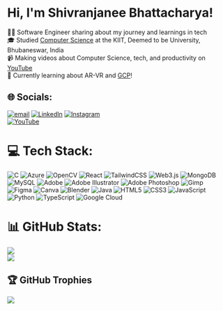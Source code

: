 # Hi, I'm Shivranjanee Bhattacharya!

👩‍💻 Software Engineer sharing about my journey and learnings in tech<br/>
🎓 Studied [Computer Science](https://www.linkedin.com/in/shivranjanee-bhattacharya-3559a1289/) at the KIIT, Deemed to be University, Bhubaneswar, India<br/>
📹 Making videos about Computer Science, tech, and productivity on [YouTube](https://youtube.com/@shivranjaneebhattacharya?si=xQdIZajAZmnTxxuz)<br/>
🔵 Currently learning about AR-VR and [GCP](https://www.cloudskillsboost.google/public_profiles/3b532995-798d-43f3-b107-44676d77151a)!<br/>

## 🌐 Socials:
[![email](https://img.shields.io/badge/Email-D14836?logo=gmail&logoColor=white)](mailto:shivranjaneebhattacharya162004@gmail.com)
[![LinkedIn](https://img.shields.io/badge/LinkedIn-%230077B5.svg?logo=linkedin&logoColor=white)](https://linkedin.com/in/shivranjanee-bhattacharya-3559a1289)
[![Instagram](https://img.shields.io/badge/Instagram-%23E4405F.svg?logo=Instagram&logoColor=white)](https://www.instagram.com/shivranjanee/)  
[![YouTube](https://img.shields.io/badge/YouTube-%23FF0000.svg?logo=YouTube&logoColor=white)](https://youtube.com/@ShivranjaneeBhattacharya) 


# 💻 Tech Stack:
![C](https://img.shields.io/badge/c-%2300599C.svg?style=for-the-badge&logo=c&logoColor=white) ![Azure](https://img.shields.io/badge/azure-%230072C6.svg?style=for-the-badge&logo=microsoftazure&logoColor=white) ![OpenCV](https://img.shields.io/badge/opencv-%23white.svg?style=for-the-badge&logo=opencv&logoColor=white) ![React](https://img.shields.io/badge/react-%2320232a.svg?style=for-the-badge&logo=react&logoColor=%2361DAFB) ![TailwindCSS](https://img.shields.io/badge/tailwindcss-%2338B2AC.svg?style=for-the-badge&logo=tailwind-css&logoColor=white) ![Web3.js](https://img.shields.io/badge/web3.js-F16822?style=for-the-badge&logo=web3.js&logoColor=white) ![MongoDB](https://img.shields.io/badge/MongoDB-%234ea94b.svg?style=for-the-badge&logo=mongodb&logoColor=white) ![MySQL](https://img.shields.io/badge/mysql-4479A1.svg?style=for-the-badge&logo=mysql&logoColor=white) ![Adobe](https://img.shields.io/badge/adobe-%23FF0000.svg?style=for-the-badge&logo=adobe&logoColor=white) ![Adobe Illustrator](https://img.shields.io/badge/adobe%20illustrator-%23FF9A00.svg?style=for-the-badge&logo=adobe%20illustrator&logoColor=white) ![Adobe Photoshop](https://img.shields.io/badge/adobe%20photoshop-%2331A8FF.svg?style=for-the-badge&logo=adobe%20photoshop&logoColor=white) ![Gimp](https://img.shields.io/badge/Gimp-657D8B?style=for-the-badge&logo=gimp&logoColor=FFFFFF) ![Figma](https://img.shields.io/badge/figma-%23F24E1E.svg?style=for-the-badge&logo=figma&logoColor=white) ![Canva](https://img.shields.io/badge/Canva-%2300C4CC.svg?style=for-the-badge&logo=Canva&logoColor=white) ![Blender](https://img.shields.io/badge/blender-%23F5792A.svg?style=for-the-badge&logo=blender&logoColor=white) ![Java](https://img.shields.io/badge/java-%23ED8B00.svg?style=for-the-badge&logo=openjdk&logoColor=white) ![HTML5](https://img.shields.io/badge/html5-%23E34F26.svg?style=for-the-badge&logo=html5&logoColor=white) ![CSS3](https://img.shields.io/badge/css3-%231572B6.svg?style=for-the-badge&logo=css3&logoColor=white) ![JavaScript](https://img.shields.io/badge/javascript-%23323330.svg?style=for-the-badge&logo=javascript&logoColor=%23F7DF1E) ![Python](https://img.shields.io/badge/python-3670A0?style=for-the-badge&logo=python&logoColor=ffdd54) ![TypeScript](https://img.shields.io/badge/typescript-%23007ACC.svg?style=for-the-badge&logo=typescript&logoColor=white) ![Google Cloud](https://img.shields.io/badge/GoogleCloud-%234285F4.svg?style=for-the-badge&logo=google-cloud&logoColor=white)
# 📊 GitHub Stats:
![](https://github-readme-stats.vercel.app/api?username=shibo-162004&theme=radical&hide_border=false&include_all_commits=false&count_private=false)<br/>
![](https://nirzak-streak-stats.vercel.app/?user=shibo-162004&theme=radical&hide_border=false)<br/>

## 🏆 GitHub Trophies
![](https://github-profile-trophy.vercel.app/?username=shibo-162004&theme=radical&no-frame=false&no-bg=true&margin-w=4)

<!-- Proudly created with GPRM ( https://gprm.itsvg.in ) -->

<!-- Proudly created with GPRM ( https://gprm.itsvg.in ) -->
